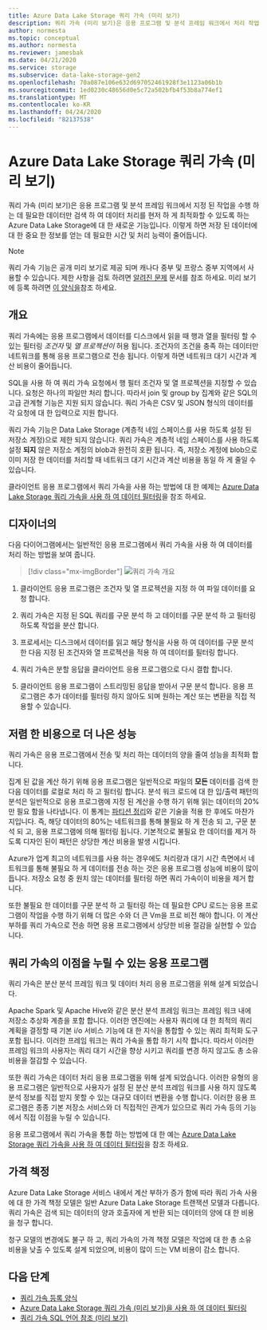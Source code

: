 ```yaml
---
title: Azure Data Lake Storage 쿼리 가속 (미리 보기)
description: 쿼리 가속 (미리 보기)은 응용 프로그램 및 분석 프레임 워크에서 처리 작업에 필요한 데이터만 검색 하 여 데이터 처리를 현저 하 게 최적화할 수 있도록 하는 Azure Data Lake Storage에 대 한 새로운 기능입니다.
author: normesta
ms.topic: conceptual
ms.author: normesta
ms.reviewer: jamesbak
ms.date: 04/21/2020
ms.service: storage
ms.subservice: data-lake-storage-gen2
ms.openlocfilehash: 70a087e106e632d697052461928f3e1123a06b1b
ms.sourcegitcommit: 1ed0230c48656d0e5c72a502bfb4f53b8a774ef1
ms.translationtype: MT
ms.contentlocale: ko-KR
ms.lasthandoff: 04/24/2020
ms.locfileid: "82137538"
---
```

# <a name="azure-data-lake-storage-query-acceleration-preview"></a>Azure Data Lake Storage 쿼리 가속 (미리 보기)

쿼리 가속 (미리 보기)은 응용 프로그램 및 분석 프레임 워크에서 지정 된 작업을 수행 하는 데 필요한 데이터만 검색 하 여 데이터 처리를 현저 하 게 최적화할 수 있도록 하는 Azure Data Lake Storage에 대 한 새로운 기능입니다. 이렇게 하면 저장 된 데이터에 대 한 중요 한 정보를 얻는 데 필요한 시간 및 처리 능력이 줄어듭니다.

> [!NOTE]
> 쿼리 가속 기능은 공개 미리 보기로 제공 되며 캐나다 중부 및 프랑스 중부 지역에서 사용할 수 있습니다. 제한 사항을 검토 하려면 [알려진 문제](data-lake-storage-known-issues.md) 문서를 참조 하세요. 미리 보기에 등록 하려면 [이 양식을](https://aka.ms/adls/qa-preview-signup)참조 하세요.  

## <a name="overview"></a>개요

쿼리 가속에는 응용 프로그램에서 데이터를 디스크에서 읽을 때 행과 열을 필터링 할 수 있는 필터링 *조건자* 및 *열 프로젝션이* 허용 됩니다. 조건자의 조건을 충족 하는 데이터만 네트워크를 통해 응용 프로그램으로 전송 됩니다. 이렇게 하면 네트워크 대기 시간과 계산 비용이 줄어듭니다.  

SQL을 사용 하 여 쿼리 가속 요청에서 행 필터 조건자 및 열 프로젝션을 지정할 수 있습니다. 요청은 하나의 파일만 처리 합니다. 따라서 join 및 group by 집계와 같은 SQL의 고급 관계형 기능은 지원 되지 않습니다. 쿼리 가속은 CSV 및 JSON 형식의 데이터를 각 요청에 대 한 입력으로 지원 합니다.

쿼리 가속 기능은 Data Lake Storage (계층적 네임 스페이스를 사용 하도록 설정 된 저장소 계정)으로 제한 되지 않습니다. 쿼리 가속은 계층적 네임 스페이스를 사용 하도록 설정 **되지** 않은 저장소 계정의 blob과 완전히 호환 됩니다. 즉, 저장소 계정에 blob으로 이미 저장 한 데이터를 처리할 때 네트워크 대기 시간과 계산 비용을 동일 하 게 줄일 수 있습니다.

클라이언트 응용 프로그램에서 쿼리 가속을 사용 하는 방법에 대 한 예제는 [Azure Data Lake Storage 쿼리 가속을 사용 하 여 데이터 필터링](data-lake-storage-query-acceleration-how-to.md)을 참조 하세요.

## <a name="data-flow"></a>디자이너의

다음 다이어그램에서는 일반적인 응용 프로그램에서 쿼리 가속을 사용 하 여 데이터를 처리 하는 방법을 보여 줍니다.

> [!div class="mx-imgBorder"]
> ![쿼리 가속 개요](./media/data-lake-storage-query-acceleration/query-acceleration.png)

1. 클라이언트 응용 프로그램은 조건자 및 열 프로젝션을 지정 하 여 파일 데이터를 요청 합니다.

2. 쿼리 가속은 지정 된 SQL 쿼리를 구문 분석 하 고 데이터를 구문 분석 하 고 필터링 하도록 작업을 분산 합니다.

3. 프로세서는 디스크에서 데이터를 읽고 해당 형식을 사용 하 여 데이터를 구문 분석 한 다음 지정 된 조건자와 열 프로젝션을 적용 하 여 데이터를 필터링 합니다.

4. 쿼리 가속은 분할 응답을 클라이언트 응용 프로그램으로 다시 결합 합니다.

5. 클라이언트 응용 프로그램이 스트리밍된 응답을 받아서 구문 분석 합니다. 응용 프로그램은 추가 데이터를 필터링 하지 않아도 되며 원하는 계산 또는 변환을 직접 적용할 수 있습니다.

## <a name="better-performance-at-a-lower-cost"></a>저렴 한 비용으로 더 나은 성능

쿼리 가속은 응용 프로그램에서 전송 및 처리 하는 데이터의 양을 줄여 성능을 최적화 합니다.

집계 된 값을 계산 하기 위해 응용 프로그램은 일반적으로 파일의 **모든** 데이터를 검색 한 다음 데이터를 로컬로 처리 하 고 필터링 합니다. 분석 워크 로드에 대 한 입/출력 패턴의 분석은 일반적으로 응용 프로그램에 지정 된 계산을 수행 하기 위해 읽는 데이터의 20%만 필요 함을 나타냅니다. 이 통계는 [파티션 정리](https://docs.microsoft.com/azure/hdinsight/hdinsight-hadoop-optimize-hive-query#hive-partitioning)와 같은 기술을 적용 한 후에도 마찬가지입니다. 즉, 해당 데이터의 80%는 네트워크를 통해 불필요 하 게 전송 되 고, 구문 분석 되 고, 응용 프로그램에 의해 필터링 됩니다. 기본적으로 불필요 한 데이터를 제거 하도록 디자인 된이 패턴은 상당한 계산 비용을 발생 시킵니다.  

Azure가 업계 최고의 네트워크를 사용 하는 경우에도 처리량과 대기 시간 측면에서 네트워크를 통해 불필요 하 게 데이터를 전송 하는 것은 응용 프로그램 성능에 비용이 많이 듭니다. 저장소 요청 중 원치 않는 데이터를 필터링 하면 쿼리 가속이이 비용을 제거 합니다.

또한 불필요 한 데이터를 구문 분석 하 고 필터링 하는 데 필요한 CPU 로드는 응용 프로그램이 작업을 수행 하기 위해 더 많은 수와 더 큰 Vm을 프로 비전 해야 합니다. 이 계산 부하를 쿼리 가속으로 전송 하면 응용 프로그램에서 상당한 비용 절감을 실현할 수 있습니다.

## <a name="applications-that-can-benefit-from-query-acceleration"></a>쿼리 가속의 이점을 누릴 수 있는 응용 프로그램

쿼리 가속은 분산 분석 프레임 워크 및 데이터 처리 응용 프로그램을 위해 설계 되었습니다. 

Apache Spark 및 Apache Hive와 같은 분산 분석 프레임 워크는 프레임 워크 내에 저장소 추상화 계층을 포함 합니다. 이러한 엔진에는 사용자 쿼리에 대 한 최적의 쿼리 계획을 결정할 때 기본 i/o 서비스 기능에 대 한 지식을 통합할 수 있는 쿼리 최적화 도구 포함 됩니다. 이러한 프레임 워크는 쿼리 가속을 통합 하기 시작 합니다. 따라서 이러한 프레임 워크의 사용자는 쿼리 대기 시간을 향상 시키고 쿼리를 변경 하지 않고도 총 소유 비용을 절감할 수 있습니다. 

또한 쿼리 가속은 데이터 처리 응용 프로그램을 위해 설계 되었습니다. 이러한 유형의 응용 프로그램은 일반적으로 사용자가 설정 된 분산 분석 프레임 워크를 사용 하지 않도록 분석 정보를 직접 받지 못할 수 있는 대규모 데이터 변환을 수행 합니다. 이러한 응용 프로그램은 종종 기본 저장소 서비스와 더 직접적인 관계가 있으므로 쿼리 가속 등의 기능에서 직접 이점을 누릴 수 있습니다. 

응용 프로그램에서 쿼리 가속을 통합 하는 방법에 대 한 예는 [Azure Data Lake Storage 쿼리 가속을 사용 하 여 데이터 필터링](data-lake-storage-query-acceleration-how-to.md)을 참조 하세요.

## <a name="pricing"></a>가격 책정

Azure Data Lake Storage 서비스 내에서 계산 부하가 증가 함에 따라 쿼리 가속 사용에 대 한 가격 책정 모델은 일반 Azure Data Lake Storage 트랜잭션 모델과 다릅니다. 쿼리 가속은 검색 되는 데이터의 양과 호출자에 게 반환 되는 데이터의 양에 대 한 비용을 청구 합니다.

청구 모델의 변경에도 불구 하 고, 쿼리 가속의 가격 책정 모델은 작업에 대 한 총 소유 비용을 낮출 수 있도록 설계 되었으며, 비용이 많이 드는 VM 비용이 감소 합니다.

## <a name="next-steps"></a>다음 단계

- [쿼리 가속 등록 양식](https://aka.ms/adls/qa-preview-signup)    
- [Azure Data Lake Storage 쿼리 가속 (미리 보기)을 사용 하 여 데이터 필터링](data-lake-storage-query-acceleration-how-to.md)
- [쿼리 가속 SQL 언어 참조 (미리 보기)](query-acceleration-sql-reference.md)


